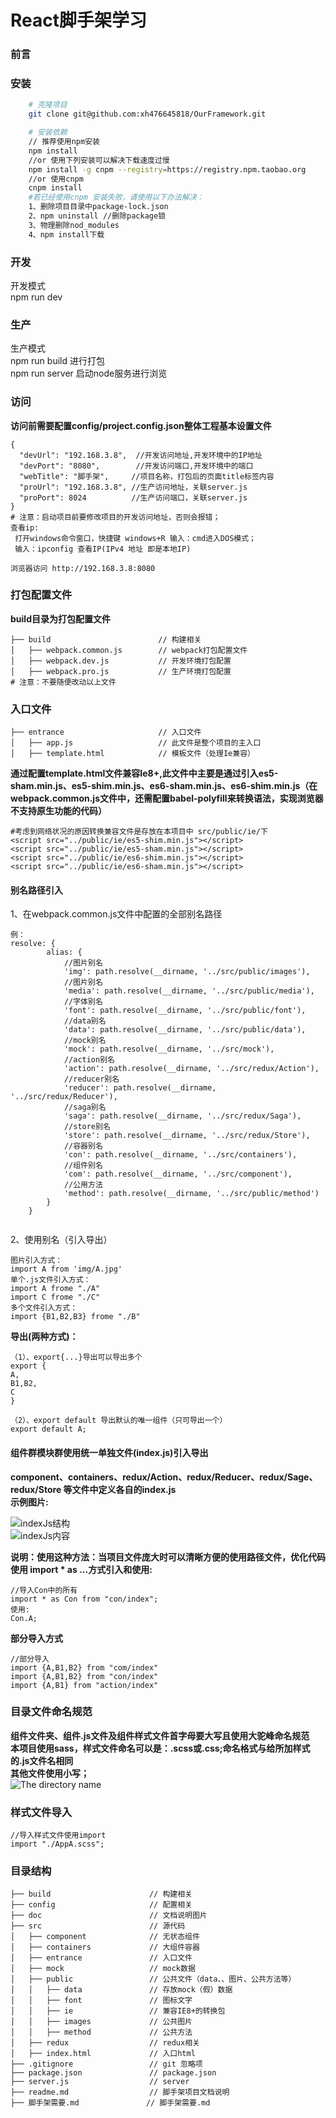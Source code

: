 # React脚手架学习   
### 前言  
### 安装  
```bash
    # 克隆项目
    git clone git@github.com:xh476645818/OurFramework.git  

    # 安装依赖
    // 推荐使用npm安装
    npm install
    //or 使用下列安装可以解决下载速度过慢
    npm install -g cnpm --registry=https://registry.npm.taobao.org  
    //or 使用cnpm
    cnpm install
    #若已经使用cnpm 安装失败，请使用以下办法解决：
    1、删除项目目录中package-lock.json
    2、npm uninstall //删除package锁
    3、物理删除nod_modules
    4、npm install下载
 ```  
### 开发  
开发模式   
npm run dev  
### 生产   
生产模式   
npm run build 进行打包  
npm run server 启动node服务进行浏览  
### 访问  
**访问前需要配置config/project.config.json整体工程基本设置文件**  
```
{
  "devUrl": "192.168.3.8",  //开发访问地址,开发环境中的IP地址
  "devPort": "8080",        //开发访问端口,开发环境中的端口 
  "webTitle": "脚手架",     //项目名称，打包后的页面title标签内容
  "proUrl": "192.168.3.8", //生产访问地址，关联server.js 
  "proPort": 8024          //生产访问端口，关联server.js 
}
# 注意：启动项目前要修改项目的开发访问地址，否则会报错；
查看ip:
 打开windows命令窗口，快捷键 windows+R 输入：cmd进入DOS模式；
 输入：ipconfig 查看IP(IPv4 地址 即是本地IP)
```  
```
浏览器访问 http://192.168.3.8:8080
```  
### 打包配置文件  
**build目录为打包配置文件**  
```
├── build                        // 构建相关
│   ├── webpack.common.js        // webpack打包配置文件
│   ├── webpack.dev.js           // 开发环境打包配置
│   ├── webpack.pro.js           // 生产环境打包配置
# 注意：不要随便改动以上文件
```  
### 入口文件  
```
├── entrance                     // 入口文件
│   ├── app.js                   // 此文件是整个项目的主入口
│   ├── template.html            // 模板文件（处理Ie兼容）
```  
**通过配置template.html文件兼容Ie8+,此文件中主要是通过引入es5-sham.min.js、es5-shim.min.js、es6-sham.min.js、es6-shim.min.js（在webpack.common.js文件中，还需配置babel-polyfill来转换语法，实现浏览器不支持原生功能的代码）**  
```
#考虑到网络状况的原因转换兼容文件是存放在本项目中 src/public/ie/下
<script src="../public/ie/es5-shim.min.js"></script>
<script src="../public/ie/es5-sham.min.js"></script>
<script src="../public/ie/es6-shim.min.js"></script>
<script src="../public/ie/es6-sham.min.js"></script>
```  
#### 别名路径引入  
1、在webpack.common.js文件中配置的全部别名路径  
```
例：
resolve: {
        alias: {
            //图片别名
            'img': path.resolve(__dirname, '../src/public/images'),
            //图片别名
            'media': path.resolve(__dirname, '../src/public/media'),
            //字体别名
            'font': path.resolve(__dirname, '../src/public/font'),
            //data别名
            'data': path.resolve(__dirname, '../src/public/data'),
            //mock别名
            'mock': path.resolve(__dirname, '../src/mock'),
            //action别名
            'action': path.resolve(__dirname, '../src/redux/Action'),
            //reducer别名
            'reducer': path.resolve(__dirname, '../src/redux/Reducer'),
            //saga别名
            'saga': path.resolve(__dirname, '../src/redux/Saga'),
            //store别名
            'store': path.resolve(__dirname, '../src/redux/Store'),
            //容器别名
            'con': path.resolve(__dirname, '../src/containers'),
            //组件别名
            'com': path.resolve(__dirname, '../src/component'),
            //公用方法
            'method': path.resolve(__dirname, '../src/public/method')
        }
    }
       
 ```  
2、使用别名（引入导出）  
```
图片引入方式：
import A from 'img/A.jpg'  
单个.js文件引入方式：
import A frome "./A" 
import C frome "./C"
多个文件引入方式：
import {B1,B2,B3} frome "./B" 
```  
**导出(两种方式)：**  
```
（1）、export{...}导出可以导出多个
export {
A,
B1,B2,
C
}

（2）、export default 导出默认的唯一组件（只可导出一个）
export default A;
```
#### 组件群模块群使用统一单独文件(index.js)引入导出  
**component、containers、redux/Action、redux/Reducer、redux/Sage、redux/Store
等文件中定义各自的index.js**  
**示例图片:**  

![indexJs结构](./doc/index.jpg "indexJs结构")  
![indexJs内容](./doc/indexJsContent.jpg "indexJs内容")   

**说明：使用这种方法：当项目文件庞大时可以清晰方便的使用路径文件，优化代码**  
**使用 import * as ...方式引入和使用:**  
```
//导入Con中的所有
import * as Con from "con/index";
使用:
Con.A;

```  
**部分导入方式**  
```
//部分导入
import {A,B1,B2} from "com/index"
import {A,B1,B2} from "con/index"
import {A,B1} from "action/index"
```  
### 目录文件命名规范  
**组件文件夹、组件.js文件及组件样式文件首字母要大写且使用大驼峰命名规范  
本项目使用sass，样式文件命名可以是：.scss或.css;命名格式与给所加样式的.js文件名相同  
其他文件使用小写；**  
![The directory name](./doc/directoryName.jpg "The directory name图例")  

### 样式文件导入  
```
//导入样式文件使用import
import "./AppA.scss";
```  
### 目录结构  
```shell
├── build                      // 构建相关  
├── config                     // 配置相关
├── doc                        // 文档说明图片
├── src                        // 源代码
│   ├── component              // 无状态组件
│   ├── containers             // 大组件容器
│   ├── entrance               // 入口文件
│   ├── mock                   // mock数据
│   ├── public                 // 公共文件（data、、图片、公共方法等）
│   │   ├── data               // 存放mock（假）数据
│   │   ├── font               // 图标文字
│   │   ├── ie                 // 兼容IE8+的转换包
│   │   ├── images             // 公共图片
│   │   ├── method             // 公共方法
│   ├── redux                  // redux相关
│   ├── index.html             // 入口html
├── .gitignore                 // git 忽略项
├── package.json               // package.json
├── server.js                  // server
├── readme.md                  // 脚手架项目文档说明
├── 脚手架需要.md               // 脚手架需要.md
```  








